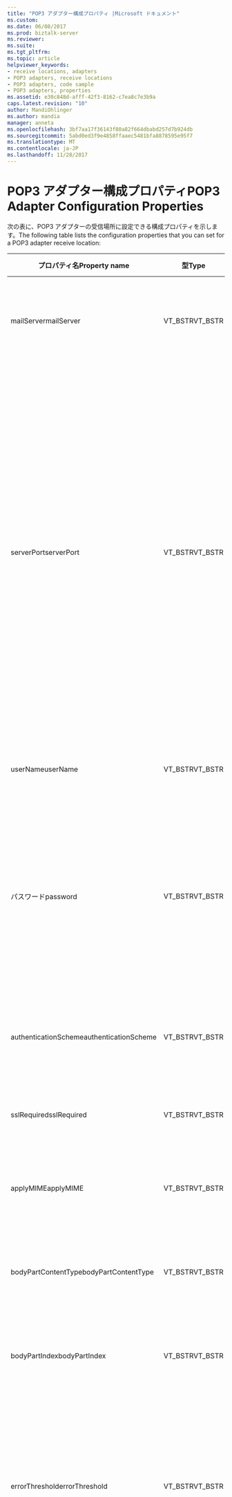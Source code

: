 ```yaml
---
title: "POP3 アダプター構成プロパティ |Microsoft ドキュメント"
ms.custom: 
ms.date: 06/08/2017
ms.prod: biztalk-server
ms.reviewer: 
ms.suite: 
ms.tgt_pltfrm: 
ms.topic: article
helpviewer_keywords:
- receive locations, adapters
- POP3 adapters, receive locations
- POP3 adapters, code sample
- POP3 adapters, properties
ms.assetid: e30c848d-afff-42f3-8162-c7ea8c7e3b9a
caps.latest.revision: "10"
author: MandiOhlinger
ms.author: mandia
manager: anneta
ms.openlocfilehash: 3bf7aa17f36143f80a82f664dbabd257d7b924db
ms.sourcegitcommit: 5abd0ed3f9e4858ffaaec5481bfa8878595e95f7
ms.translationtype: MT
ms.contentlocale: ja-JP
ms.lasthandoff: 11/28/2017
---
```

# <a name="pop3-adapter-configuration-properties"></a><span data-ttu-id="e31ba-102">POP3 アダプター構成プロパティ</span><span class="sxs-lookup"><span data-stu-id="e31ba-102">POP3 Adapter Configuration Properties</span></span>
<span data-ttu-id="e31ba-103">次の表に、POP3 アダプターの受信場所に設定できる構成プロパティを示します。</span><span class="sxs-lookup"><span data-stu-id="e31ba-103">The following table lists the configuration properties that you can set for a POP3 adapter receive location:</span></span>  
  
|<span data-ttu-id="e31ba-104">プロパティ名</span><span class="sxs-lookup"><span data-stu-id="e31ba-104">Property name</span></span>|<span data-ttu-id="e31ba-105">型</span><span class="sxs-lookup"><span data-stu-id="e31ba-105">Type</span></span>|<span data-ttu-id="e31ba-106">Description</span><span class="sxs-lookup"><span data-stu-id="e31ba-106">Description</span></span>|<span data-ttu-id="e31ba-107">制限</span><span class="sxs-lookup"><span data-stu-id="e31ba-107">Restrictions</span></span>|<span data-ttu-id="e31ba-108">コメント</span><span class="sxs-lookup"><span data-stu-id="e31ba-108">Comments</span></span>|  
|-------------------|----------|-----------------|------------------|--------------|  
|<span data-ttu-id="e31ba-109">mailServer</span><span class="sxs-lookup"><span data-stu-id="e31ba-109">mailServer</span></span>|<span data-ttu-id="e31ba-110">VT_BSTR</span><span class="sxs-lookup"><span data-stu-id="e31ba-110">VT_BSTR</span></span>|<span data-ttu-id="e31ba-111">POP3 アダプターによってポーリングされるメールボックスが存在する POP3 メール サーバーを指定します。</span><span class="sxs-lookup"><span data-stu-id="e31ba-111">Specify the POP3 mail server that houses the mailbox that will be polled by the POP3 adapter.</span></span>|<span data-ttu-id="e31ba-112">なし</span><span class="sxs-lookup"><span data-stu-id="e31ba-112">None</span></span>|<span data-ttu-id="e31ba-113">なし</span><span class="sxs-lookup"><span data-stu-id="e31ba-113">None</span></span>|  
|<span data-ttu-id="e31ba-114">serverPort</span><span class="sxs-lookup"><span data-stu-id="e31ba-114">serverPort</span></span>|<span data-ttu-id="e31ba-115">VT_BSTR</span><span class="sxs-lookup"><span data-stu-id="e31ba-115">VT_BSTR</span></span>|<span data-ttu-id="e31ba-116">POP3 メール サーバーのポートを指定します。</span><span class="sxs-lookup"><span data-stu-id="e31ba-116">Specify the port for the POP3 mail server.</span></span>|<span data-ttu-id="e31ba-117">有効な値は、0 から 65535 までです。</span><span class="sxs-lookup"><span data-stu-id="e31ba-117">Valid values are from 0 to 65535.</span></span>|<span data-ttu-id="e31ba-118">値を 0 に設定すると、sslRequired プロパティが false に設定されている場合は既定の POP3 ポートであるポート 110 が使用され、sslRequired プロパティが true に設定されている場合はポート 995 が使用されます。</span><span class="sxs-lookup"><span data-stu-id="e31ba-118">A value of 0 indicates to use the default POP3 port of 110 if the sslRequired property is set to false or port 995 if the sslRrequired property is set to true.</span></span><br /><br /> <span data-ttu-id="e31ba-119">既定値は 0 です。</span><span class="sxs-lookup"><span data-stu-id="e31ba-119">The default value is 0.</span></span>|  
|<span data-ttu-id="e31ba-120">userName</span><span class="sxs-lookup"><span data-stu-id="e31ba-120">userName</span></span>|<span data-ttu-id="e31ba-121">VT_BSTR</span><span class="sxs-lookup"><span data-stu-id="e31ba-121">VT_BSTR</span></span>|<span data-ttu-id="e31ba-122">POP3 サーバーでの認証に使用するユーザー名を指定します。</span><span class="sxs-lookup"><span data-stu-id="e31ba-122">Specify the user name to use for authentication with the POP3 server.</span></span>|<span data-ttu-id="e31ba-123">なし</span><span class="sxs-lookup"><span data-stu-id="e31ba-123">None</span></span>|<span data-ttu-id="e31ba-124">なし</span><span class="sxs-lookup"><span data-stu-id="e31ba-124">None</span></span>|  
|<span data-ttu-id="e31ba-125">パスワード</span><span class="sxs-lookup"><span data-stu-id="e31ba-125">password</span></span>|<span data-ttu-id="e31ba-126">VT_BSTR</span><span class="sxs-lookup"><span data-stu-id="e31ba-126">VT_BSTR</span></span>|<span data-ttu-id="e31ba-127">POP3 サーバーでの認証に使用するユーザーのパスワードを指定します。</span><span class="sxs-lookup"><span data-stu-id="e31ba-127">Specify the user password to use for authentication with the POP3 server.</span></span>|<span data-ttu-id="e31ba-128">バインド ファイルをエクスポートする場合、この値は常にマスクされます。</span><span class="sxs-lookup"><span data-stu-id="e31ba-128">This value is always masked when exporting a binding file.</span></span> <span data-ttu-id="e31ba-129">ターゲットの BizTalk Server 構成にバインド ファイルをインポートする前に、このフィールドにパスワードを手動で設定する必要があります。</span><span class="sxs-lookup"><span data-stu-id="e31ba-129">This field must be manually populated with the password before importing the binding file into the target BizTalk Server configuration.</span></span>|<span data-ttu-id="e31ba-130">なし</span><span class="sxs-lookup"><span data-stu-id="e31ba-130">None</span></span>|  
|<span data-ttu-id="e31ba-131">authenticationScheme</span><span class="sxs-lookup"><span data-stu-id="e31ba-131">authenticationScheme</span></span>|<span data-ttu-id="e31ba-132">VT_BSTR</span><span class="sxs-lookup"><span data-stu-id="e31ba-132">VT_BSTR</span></span>|<span data-ttu-id="e31ba-133">接続先のサーバーで使用する認証の種類を指定します。</span><span class="sxs-lookup"><span data-stu-id="e31ba-133">Specify the type of authentication to use with the destination server.</span></span>|<span data-ttu-id="e31ba-134">有効な値は、</span><span class="sxs-lookup"><span data-stu-id="e31ba-134">Valid values are:</span></span><br /><br /> <span data-ttu-id="e31ba-135">-基本</span><span class="sxs-lookup"><span data-stu-id="e31ba-135">-   Basic</span></span><br /><span data-ttu-id="e31ba-136">ダイジェスト</span><span class="sxs-lookup"><span data-stu-id="e31ba-136">-   Digest</span></span><br /><span data-ttu-id="e31ba-137">-SPA</span><span class="sxs-lookup"><span data-stu-id="e31ba-137">-   SPA</span></span>|<span data-ttu-id="e31ba-138">このプロパティの既定値はありません。</span><span class="sxs-lookup"><span data-stu-id="e31ba-138">There is not a default value for this property.</span></span>|  
|<span data-ttu-id="e31ba-139">sslRequired</span><span class="sxs-lookup"><span data-stu-id="e31ba-139">sslRequired</span></span>|<span data-ttu-id="e31ba-140">VT_BSTR</span><span class="sxs-lookup"><span data-stu-id="e31ba-140">VT_BSTR</span></span>|<span data-ttu-id="e31ba-141">接続先のサーバーとの通信に SSL を使用するかどうかを指定します。</span><span class="sxs-lookup"><span data-stu-id="e31ba-141">Specify whether to use SSL to communicate with the destination server.</span></span>|<span data-ttu-id="e31ba-142">有効な値は、</span><span class="sxs-lookup"><span data-stu-id="e31ba-142">Valid values are:</span></span><br /><br /> <span data-ttu-id="e31ba-143">場合は true。</span><span class="sxs-lookup"><span data-stu-id="e31ba-143">-   true</span></span><br /><span data-ttu-id="e31ba-144">-false</span><span class="sxs-lookup"><span data-stu-id="e31ba-144">-   false</span></span>|<span data-ttu-id="e31ba-145">既定値は false です。</span><span class="sxs-lookup"><span data-stu-id="e31ba-145">The default value is false.</span></span>|  
|<span data-ttu-id="e31ba-146">applyMIME</span><span class="sxs-lookup"><span data-stu-id="e31ba-146">applyMIME</span></span>|<span data-ttu-id="e31ba-147">VT_BSTR</span><span class="sxs-lookup"><span data-stu-id="e31ba-147">VT_BSTR</span></span>|<span data-ttu-id="e31ba-148">POP3 アダプターが受け取るメッセージに MIME デコードを適用するかどうかを指定します。</span><span class="sxs-lookup"><span data-stu-id="e31ba-148">Specify whether to apply MIME decoding to messages received by the POP3 adapter.</span></span>|<span data-ttu-id="e31ba-149">有効な値は、</span><span class="sxs-lookup"><span data-stu-id="e31ba-149">Valid values are:</span></span><br /><br /> <span data-ttu-id="e31ba-150">場合は true。</span><span class="sxs-lookup"><span data-stu-id="e31ba-150">-   true</span></span><br /><span data-ttu-id="e31ba-151">-false</span><span class="sxs-lookup"><span data-stu-id="e31ba-151">-   false</span></span>|<span data-ttu-id="e31ba-152">既定値は、true です。</span><span class="sxs-lookup"><span data-stu-id="e31ba-152">The default value is true.</span></span>|  
|<span data-ttu-id="e31ba-153">bodyPartContentType</span><span class="sxs-lookup"><span data-stu-id="e31ba-153">bodyPartContentType</span></span>|<span data-ttu-id="e31ba-154">VT_BSTR</span><span class="sxs-lookup"><span data-stu-id="e31ba-154">VT_BSTR</span></span>|<span data-ttu-id="e31ba-155">BizTalk Server に送信する電子メールの受信メッセージのボディ部のコンテンツの種類を指定します。</span><span class="sxs-lookup"><span data-stu-id="e31ba-155">Specify the body part content type of the incoming e-mail message to submit to BizTalk Server.</span></span>|<span data-ttu-id="e31ba-156">有効な値は、</span><span class="sxs-lookup"><span data-stu-id="e31ba-156">Valid values are:</span></span><br /><br /> <span data-ttu-id="e31ba-157">-本文</span><span class="sxs-lookup"><span data-stu-id="e31ba-157">-   body</span></span><br /><span data-ttu-id="e31ba-158">-テキスト/xml</span><span class="sxs-lookup"><span data-stu-id="e31ba-158">-   text/xml</span></span><br /><span data-ttu-id="e31ba-159">-テキスト/プレーン</span><span class="sxs-lookup"><span data-stu-id="e31ba-159">-   text/plain</span></span><br /><span data-ttu-id="e31ba-160">-テキスト/</span><span class="sxs-lookup"><span data-stu-id="e31ba-160">-   text/</span></span>|<span data-ttu-id="e31ba-161">このプロパティの既定値はありません。</span><span class="sxs-lookup"><span data-stu-id="e31ba-161">There is not a default value for this property.</span></span>|  
|<span data-ttu-id="e31ba-162">bodyPartIndex</span><span class="sxs-lookup"><span data-stu-id="e31ba-162">bodyPartIndex</span></span>|<span data-ttu-id="e31ba-163">VT_BSTR</span><span class="sxs-lookup"><span data-stu-id="e31ba-163">VT_BSTR</span></span>|<span data-ttu-id="e31ba-164">BizTalk Server に送信する電子メールの受信メッセージのボディ部を指定します。</span><span class="sxs-lookup"><span data-stu-id="e31ba-164">Specify the body part of the incoming e-mail message to submit to BizTalk Server.</span></span>|<span data-ttu-id="e31ba-165">有効な値は、0 128 です。</span><span class="sxs-lookup"><span data-stu-id="e31ba-165">Valid values are from 0 to 128.</span></span>|<span data-ttu-id="e31ba-166">既定値は 0 です。</span><span class="sxs-lookup"><span data-stu-id="e31ba-166">The default value is 0.</span></span>|  
|<span data-ttu-id="e31ba-167">errorThreshold</span><span class="sxs-lookup"><span data-stu-id="e31ba-167">errorThreshold</span></span>|<span data-ttu-id="e31ba-168">VT_BSTR</span><span class="sxs-lookup"><span data-stu-id="e31ba-168">VT_BSTR</span></span>|<span data-ttu-id="e31ba-169">アダプターをシャットダウンするまでに許可するネットワーク エラーまたはプロトコル エラーの最大数を指定します。</span><span class="sxs-lookup"><span data-stu-id="e31ba-169">Specify the maximum number of network or protocol errors to wait before shutting down the adapter.</span></span>|<span data-ttu-id="e31ba-170">有効な値は 0 ~ 4294967295 です。</span><span class="sxs-lookup"><span data-stu-id="e31ba-170">Valid values are from 0 to 4294967295.</span></span>|<span data-ttu-id="e31ba-171">アダプターがシャットダウンしないようにするには、値 0 を指定します。</span><span class="sxs-lookup"><span data-stu-id="e31ba-171">Specify a value of 0 to prevent the adapter from shutting down.</span></span><br /><br /> <span data-ttu-id="e31ba-172">既定値は 10 です。</span><span class="sxs-lookup"><span data-stu-id="e31ba-172">The default value is 10.</span></span>|  
|<span data-ttu-id="e31ba-173">pollingInterval</span><span class="sxs-lookup"><span data-stu-id="e31ba-173">pollingInterval</span></span>|<span data-ttu-id="e31ba-174">VT_BSTR</span><span class="sxs-lookup"><span data-stu-id="e31ba-174">VT_BSTR</span></span>|<span data-ttu-id="e31ba-175">POP3 サーバーからメッセージを取得する処理の間隔を指定します。</span><span class="sxs-lookup"><span data-stu-id="e31ba-175">Specify the interval between attempts to retrieve messages from the POP3 server.</span></span>|<span data-ttu-id="e31ba-176">有効な値は、</span><span class="sxs-lookup"><span data-stu-id="e31ba-176">Valid values are:</span></span><br /><br /> <span data-ttu-id="e31ba-177">場合は、120 に pollingUnitOfMeasure の値が 1 日です。</span><span class="sxs-lookup"><span data-stu-id="e31ba-177">-   From 1 to 120 if the pollingUnitOfMeasure value is Days.</span></span><br /><span data-ttu-id="e31ba-178">場合は、2880 に pollingUnitOfMeasure の値が 1 時間です。</span><span class="sxs-lookup"><span data-stu-id="e31ba-178">-   From 1 to 2880 if the pollingUnitOfMeasure value is Hours.</span></span><br /><span data-ttu-id="e31ba-179">場合は、172800 に pollingUnitOfMeasure の値が 1 分です。</span><span class="sxs-lookup"><span data-stu-id="e31ba-179">-   From 1 to 172800 if the pollingUnitOfMeasure value is Minutes.</span></span><br /><span data-ttu-id="e31ba-180">場合は、10368000 に 2 から pollingUnitOfMeasure の値は秒です。</span><span class="sxs-lookup"><span data-stu-id="e31ba-180">-   From 2 to 10368000 if the pollingUnitOfMeasure value is Seconds.</span></span>|<span data-ttu-id="e31ba-181">既定値は 5 です。</span><span class="sxs-lookup"><span data-stu-id="e31ba-181">The default value is 5.</span></span>|  
|<span data-ttu-id="e31ba-182">pollingUnitOfMeasure</span><span class="sxs-lookup"><span data-stu-id="e31ba-182">pollingUnitOfMeasure</span></span>|<span data-ttu-id="e31ba-183">VT_BSTR</span><span class="sxs-lookup"><span data-stu-id="e31ba-183">VT_BSTR</span></span>|<span data-ttu-id="e31ba-184">pollingInterval プロパティに指定された値と組み合わせて使用する単位を指定します。</span><span class="sxs-lookup"><span data-stu-id="e31ba-184">Specify the unit of measure to be used in conjunction with the value for pollingInterval.</span></span>|<span data-ttu-id="e31ba-185">有効な値は、</span><span class="sxs-lookup"><span data-stu-id="e31ba-185">Valid values are:</span></span><br /><br /> <span data-ttu-id="e31ba-186">日</span><span class="sxs-lookup"><span data-stu-id="e31ba-186">-   Days</span></span><br /><span data-ttu-id="e31ba-187">-時間</span><span class="sxs-lookup"><span data-stu-id="e31ba-187">-   Hours</span></span><br /><span data-ttu-id="e31ba-188">-(分)</span><span class="sxs-lookup"><span data-stu-id="e31ba-188">-   Minutes</span></span><br /><span data-ttu-id="e31ba-189">秒数</span><span class="sxs-lookup"><span data-stu-id="e31ba-189">-   Seconds</span></span>|<span data-ttu-id="e31ba-190">既定値は分です。</span><span class="sxs-lookup"><span data-stu-id="e31ba-190">The default value is Minutes.</span></span>|  
|<span data-ttu-id="e31ba-191">uri</span><span class="sxs-lookup"><span data-stu-id="e31ba-191">uri</span></span>|<span data-ttu-id="e31ba-192">VT_BSTR</span><span class="sxs-lookup"><span data-stu-id="e31ba-192">VT_BSTR</span></span>|<span data-ttu-id="e31ba-193">受信場所で監視するメールボックスへの完全なパスを指定します。</span><span class="sxs-lookup"><span data-stu-id="e31ba-193">Specify the full path to the mailbox monitored by the receive location.</span></span>|<span data-ttu-id="e31ba-194">送信ポートまたは受信場所の URI は 256 文字以内で指定してください。</span><span class="sxs-lookup"><span data-stu-id="e31ba-194">The URI for a send port or receive location cannot exceed 256 characters.</span></span>|<span data-ttu-id="e31ba-195">なし</span><span class="sxs-lookup"><span data-stu-id="e31ba-195">None</span></span>|  
  
 <span data-ttu-id="e31ba-196">次のコードは、プロパティの設定に使用する文字列の形式を示しています。</span><span class="sxs-lookup"><span data-stu-id="e31ba-196">The following code shows the format of the string you use to set the properties:</span></span>  
  
```  
<CustomProps><AdapterConfig vt="8"><Config xmlns:xsi="http://www.w3.org/2001/XMLSchema-instance" xmlns:xsd="http://www.w3.org/2001/XMLSchema"><mailServer>test.microsoft.com</mailServer><serverPort>0</serverPort><userName>testuser</userName><password>******</password><authenticationScheme>Basic</authenticationScheme><sslRequired>false</sslRequired><applyMIME>true</applyMIME><bodyPartContentType>text/xml</bodyPartContentType><bodyPartIndex>1</bodyPartIndex><errorThreshold>10</errorThreshold><pollingInterval>5</pollingInterval><pollingUnitOfMeasure>Minutes</pollingUnitOfMeasure><uri>POP3://test.microsoft.com#testuser</uri></Config></AdapterConfig></CustomProps>  
```  
  
> [!NOTE]
>  <span data-ttu-id="e31ba-197">アダプター フレームワークを使用して構築されたアダプターに TransportTypeData 構成データを指定するときに使用される名前/値ペア必要がありますすべてに格納される、 \<AdapterConfig > 要素。</span><span class="sxs-lookup"><span data-stu-id="e31ba-197">When specifying TransportTypeData configuration data for an adapter that is built using the Adapter Framework, the name/value pairs that are used must all be stored into the \<AdapterConfig> element.</span></span> <span data-ttu-id="e31ba-198">\<AdapterConfig > 要素は VT_BSTR を指定します (vt =「8」) データを入力し、 \< \>データ内の文字をエスケープする必要があります。</span><span class="sxs-lookup"><span data-stu-id="e31ba-198">Since the \<AdapterConfig> element specifies the VT_BSTR (vt="8") data type then the \< \> characters in the data must be escaped.</span></span>